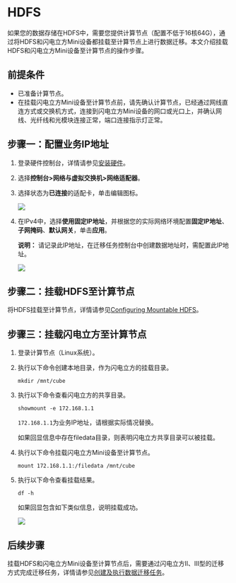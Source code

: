 # HDFS

如果您的数据存储在HDFS中，需要您提供计算节点（配置不低于16核64G），通过将HDFS和闪电立方Mini设备都挂载至计算节点上进行数据迁移。本文介绍挂载HDFS和闪电立方Mini设备至计算节点的操作步骤。

## 前提条件

-   已准备计算节点。
-   在挂载闪电立方Mini设备至计算节点前，请先确认计算节点，已经通过网线直连方式或交换机方式，连接到闪电立方Mini设备的网口或光口上，并确认网线、光纤线和光模块连接正常，端口连接指示灯正常。

## 步骤一：配置业务IP地址

1.  登录硬件控制台，详情请参见[安装硬件](/intl.zh-CN/数据迁移教程/迁移实施/安装硬件.md)。

2.  选择**控制台\>网络与虚拟交换机\>网络适配器**。

3.  选择状态为**已连接**的适配卡，单击编辑图标。

    ![](http://docs-aliyun.cn-hangzhou.oss.aliyun-inc.com/assets/pic/145500/cn_zh/1575273855276/%E6%8E%A5%E5%85%A5%E6%95%B0%E6%8D%AE%E6%BA%90-%E7%BD%91%E5%8F%A3-001.png)

4.  在IPv4中，选择**使用固定IP地址**，并根据您的实际网络环境配置**固定IP地址**、**子网掩码**、**默认网关**，单击**应用**。

    **说明：** 请记录此IP地址，在迁移任务控制台中创建数据地址时，需配置此IP地址。

    ![](http://docs-aliyun.cn-hangzhou.oss.aliyun-inc.com/assets/pic/119543/cn_zh/1558424094029/Image%2050.png)


## 步骤二：挂载HDFS至计算节点

将HDFS挂载至计算节点，详情请参见[Configuring Mountable HDFS](https://docs.cloudera.com/documentation/enterprise/5-7-x/topics/cdh_ig_hdfs_mountable.html)。

## 步骤三：挂载闪电立方至计算节点

1.  登录计算节点（Linux系统）。

2.  执行以下命令创建本地目录，作为闪电立方的挂载目录。

    `mkdir /mnt/cube`

3.  执行以下命令查看闪电立方的共享目录。

    `showmount -e 172.168.1.1`

    `172.168.1.1`为业务IP地址，请根据实际情况替换。

    如果回显信息中存在filedata目录，则表明闪电立方共享目录可以被挂载。

4.  执行以下命令挂载闪电立方Mini设备至计算节点。

    `mount 172.168.1.1:/filedata /mnt/cube`

5.  执行以下命令查看挂载结果。

    `df -h`

    如果回显包含如下类似信息，说明挂载成功。

    ![](http://docs-aliyun.cn-hangzhou.oss.aliyun-inc.com/assets/pic/145506/cn_zh/1575342409513/%E6%8E%A5%E5%85%A5%E6%95%B0%E6%8D%AE%E6%BA%90-%E6%8C%82%E8%BD%BD-007.png)


## 后续步骤

挂载HDFS和闪电立方Mini设备至计算节点后，需要通过闪电立方II、III型的迁移方式完成迁移任务，详情请参见[创建及执行数据迁移任务](/intl.zh-CN/数据迁移教程/迁移实施/创建及执行数据迁移任务.md)。

